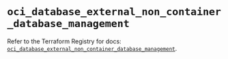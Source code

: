 # `oci_database_external_non_container_database_management`

Refer to the Terraform Registry for docs: [`oci_database_external_non_container_database_management`](https://registry.terraform.io/providers/oracle/oci/6.18.0/docs/resources/database_external_non_container_database_management).
